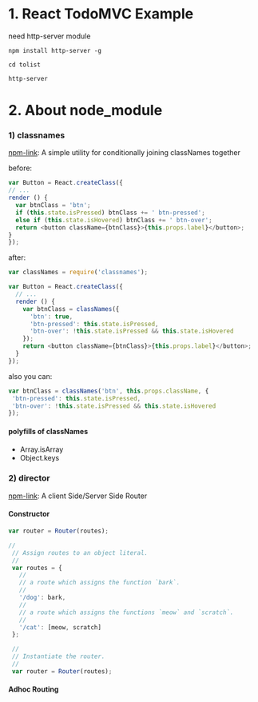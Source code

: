 # 1. React TodoMVC Example

need http-server module

```
npm install http-server -g

cd tolist

http-server
```

# 2. About node_module

### 1) classnames
[npm-link](https://www.npmjs.com/package/classnames): A simple utility for conditionally joining classNames together

before:

```javascript
var Button = React.createClass({
// ...
render () {
  var btnClass = 'btn';
  if (this.state.isPressed) btnClass += ' btn-pressed';
  else if (this.state.isHovered) btnClass += ' btn-over';
  return <button className={btnClass}>{this.props.label}</button>;
}
});
```

after:

```javascript
var classNames = require('classnames');

var Button = React.createClass({
  // ...
  render () {
    var btnClass = classNames({
      'btn': true,
      'btn-pressed': this.state.isPressed,
      'btn-over': !this.state.isPressed && this.state.isHovered
    });
    return <button className={btnClass}>{this.props.label}</button>;
  }
});
```

 also you can:

 ```javascript
 var btnClass = classNames('btn', this.props.className, {
  'btn-pressed': this.state.isPressed,
  'btn-over': !this.state.isPressed && this.state.isHovered
});
```

#### polyfills of classNames

- Array.isArray
- Object.keys

### 2) director
[npm-link](https://www.npmjs.com/package/director): A client Side/Server Side Router

#### Constructor

```js
var router = Router(routes);

//
 // Assign routes to an object literal.
 //
 var routes = {
   //
   // a route which assigns the function `bark`.
   //
   '/dog': bark,
   //
   // a route which assigns the functions `meow` and `scratch`.
   //
   '/cat': [meow, scratch]
 };

 //
 // Instantiate the router.
 //
 var router = Router(routes);
```

#### Adhoc Routing
